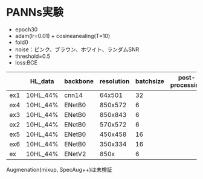# PANNs実験

+ epoch30
+ adam(lr=0.01) + cosineanealing(T=10)
+ fold0
+ noise：ピンク、ブラウン、ホワイト、ランダムSNR 
+ threshold=0.5
+ loss:BCE

||HL_data|backbone|resolution|batchsize|post-processing|local_F1|train_soundscape(F1)|memo|
|---|---|---|---|---|---|---|---|---|
|ex1|10HL_44%|cnn14|64x501|32||0.1470|
|ex4|10HL_44%|ENetB0|850x572|6||0.3218
|ex3|10HL_44%|ENetB0|850x843|6||0.2537
|ex2|10HL_44%|ENetB0|570x572|6||0.3753
|ex5|10HL_44%|ENetB0|450x458|16||0.5465
|ex6|10HL_44%|ENetB0|350x334|16||0.
|ex|10HL_44%|ENetV2|850x|6|||

Augmenation(mixup, SpecAug++)は未検証
